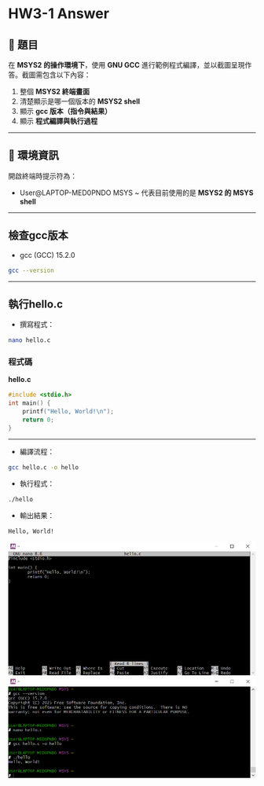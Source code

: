# HW3-1 Answer

## 📘 題目
在 **MSYS2 的操作環境下**，使用 **GNU GCC** 進行範例程式編譯，並以截圖呈現作答。截圖需包含以下內容：

1. 整個 **MSYS2 終端畫面**  
2. 清楚顯示是哪一個版本的 **MSYS2 shell**  
3. 顯示 **gcc 版本（指令與結果）**  
4. 顯示 **程式編譯與執行過程**

---

## 🧩 環境資訊

開啟終端時提示符為：
- User@LAPTOP-MED0PNDO MSYS ~
代表目前使用的是 **MSYS2 的 MSYS shell**
---

## 檢查gcc版本
- gcc (GCC) 15.2.0  
```bash
gcc --version
```
---
## 執行hello.c
- 撰寫程式：
```bash
nano hello.c
```
### 程式碼
**hello.c**
```c
#include <stdio.h>
int main() {
    printf("Hello, World!\n");
    return 0;
}
```

---
- 編譯流程：
```bash
gcc hello.c -o hello
```

- 執行程式：
```bash
./hello
```

- 輸出結果：
```bash
Hello, World!

```
![程式編寫內容](hello.c_program.png)
![完整MSYS2畫面](example1.png)
